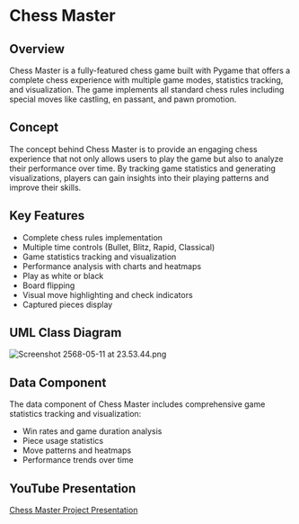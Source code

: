 # Chess Master

## Overview
Chess Master is a fully-featured chess game built with Pygame that offers a complete chess experience with multiple game modes, statistics tracking, and visualization. The game implements all standard chess rules including special moves like castling, en passant, and pawn promotion.

## Concept
The concept behind Chess Master is to provide an engaging chess experience that not only allows users to play the game but also to analyze their performance over time. By tracking game statistics and generating visualizations, players can gain insights into their playing patterns and improve their skills.

## Key Features
- Complete chess rules implementation
- Multiple time controls (Bullet, Blitz, Rapid, Classical)
- Game statistics tracking and visualization
- Performance analysis with charts and heatmaps
- Play as white or black
- Board flipping
- Visual move highlighting and check indicators
- Captured pieces display

## UML Class Diagram

![Screenshot 2568-05-11 at 23.53.44.png](..%2F..%2F..%2F..%2F..%2Fvar%2Ffolders%2Fhy%2Fdnw3yd5d52x2rkp8s9rh5r5r0000gn%2FT%2FTemporaryItems%2FNSIRD_screencaptureui_hcuBLp%2FScreenshot%202568-05-11%20at%2023.53.44.png)
## Data Component
The data component of Chess Master includes comprehensive game statistics tracking and visualization:
- Win rates and game duration analysis
- Piece usage statistics
- Move patterns and heatmaps
- Performance trends over time

## YouTube Presentation
[Chess Master Project Presentation](https://www.youtube.com/watch?v=XXXXXXXXXXX)